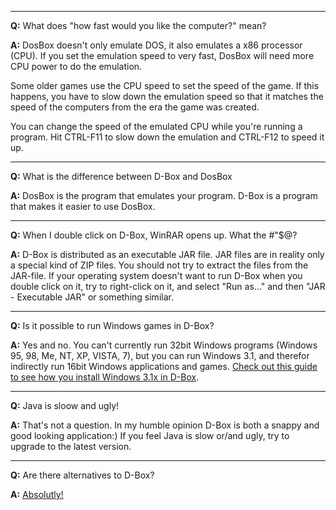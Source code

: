
---

**Q:** What does "how fast would you like the computer?" mean?

**A:** DosBox doesn't only emulate DOS, it also emulates a x86 processor (CPU).  If you set the emulation speed to very fast, DosBox will need more CPU power to do the emulation.

Some older games use the CPU speed to set the speed of the game. If this happens, you have to slow down the emulation speed so that it matches the speed of the computers from the era the game was created.

You can change the speed of the emulated CPU while you're running a program. Hit CTRL-F11 to slow down the emulation and CTRL-F12 to speed it up.


---


**Q:** What is the difference between D-Box and DosBox

**A:** DosBox is the program that emulates your program. D-Box is a program that makes it easier to use DosBox.


---


**Q:** When I double click on D-Box, WinRAR opens up. What the #"$@?

**A:** D-Box is distributed as an executable JAR file. JAR files are in reality only a special kind of ZIP files. You should not try to extract the files from the JAR-file. If your operating system doesn't want to run D-Box when you double click on it, try to right-click on it, and select "Run as..." and then "JAR - Executable JAR" or something similar.


---



**Q:** Is it possible to run Windows games in D-Box?

**A:** Yes and no. You can't currently run 32bit Windows programs (Windows 95, 98, Me, NT, XP, VISTA, 7), but you can run Windows 3.1, and therefor indirectly run 16bit Windows applications and games. [Check out this guide to see how you install Windows 3.1x in D-Box](http://truben.no/journal/how-to-run-windows-3-1x-in-dosbox-using-d-box/).


---


**Q:** Java is sloow and ugly!

**A:** That's not a question. In my humble opinion D-Box is both a snappy and good looking application:) If you feel Java is slow or/and ugly, try to upgrade to the latest version.


---


**Q:** Are there alternatives to D-Box?

**A:** [Absolutly!](http://code.google.com/p/dbox/wiki/OtherFrontends)